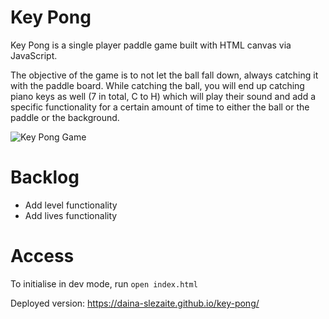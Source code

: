 # Key Pong
Key Pong is a single player paddle game built with HTML canvas via JavaScript. 

The objective of the game is to not let the ball fall down, always catching it with the paddle board. While catching the ball, you will end up catching piano keys as well (7 in total, C to H) which will play their sound and add a specific functionality for a certain amount of time to either the ball or the paddle or the background.

![Key Pong Game](https://i.postimg.cc/nzs8jgds/key-pong-image.png "Key Pong")


# Backlog
* Add level functionality
* Add lives functionality


# Access
To initialise in dev mode, run `open index.html`

Deployed version: https://daina-slezaite.github.io/key-pong/
